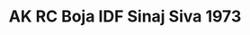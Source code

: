 ---
layout: product
title: "AK RC Boja IDF Sinaj Siva 1973"
price: "330" 
desc: "Acrylic Laquer 10mL"
img_path: "/assets/img/RC096.jpg"
brand: "AK "
available: true
special_offer: false
new: false
soon: false
cat: "020000"
subcat: "020200"
subsubcat: "020201"
sifra: "RC096"
---